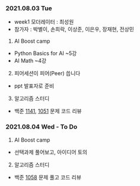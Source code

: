 ### 2021.08.03 Tue

- week1 모더레이터 : 최성원
- 참가자 : 박별이, 손희락, 이상준, 이은우, 장재현, 전상민



1. AI Boost camp
- Python Basics for AI ~5강
- AI Math ~4강


2. 피어세션이 피어(Peer) 씁니다
- ppt 발표자로 준비


3. 알고리즘 스터디
- 백준 [1141](https://www.acmicpc.net/problem/1141), [1051](https://www.acmicpc.net/problem/1051) 문제 코드 리뷰


### 2021.08.04 Wed - To Do 


1. AI Boost camp
- 선택과제 풀어보고, 아이디어 토의


2. 알고리즘 스터디
- 백준 [1058](https://www.acmicpc.net/problem/1058) 문제 풀고 코드 리뷰
